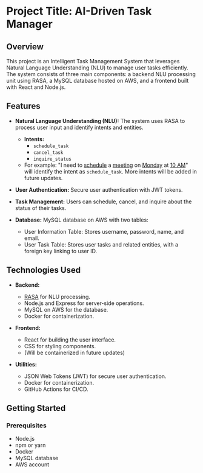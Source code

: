 # Project Title: AI-Driven Task Manager

## Overview

This project is an Intelligent Task Management System that leverages Natural Language Understanding (NLU) to manage user tasks efficiently. The system consists of three main components: a backend NLU processing unit using RASA, a MySQL database hosted on AWS, and a frontend built with React and Node.js.

## Features

- **Natural Language Understanding (NLU):** The system uses RASA to process user input and identify intents and entities.

  - **Intents:**
    - `schedule_task`
    - `cancel_task`
    - `inquire_status`
  - For example: "I need to [schedule](intent) a [meeting](task_name) on [Monday](date) at [10 AM](time)" will identify the intent as `schedule_task`.
    More intents will be added in future updates.

- **User Authentication:** Secure user authentication with JWT tokens.
- **Task Management:** Users can schedule, cancel, and inquire about the status of their tasks.
- **Database:** MySQL database on AWS with two tables:
  - User Information Table: Stores username, password, name, and email.
  - User Task Table: Stores user tasks and related entities, with a foreign key linking to user ID.

## Technologies Used

- **Backend:**

  - [RASA](https://rasa.com/docs/) for NLU processing.
  - Node.js and Express for server-side operations.
  - MySQL on AWS for the database.
  - Docker for containerization.

- **Frontend:**

  - React for building the user interface.
  - CSS for styling components.
  - (Will be containerized in future updates)

- **Utilities:**
  - JSON Web Tokens (JWT) for secure user authentication.
  - Docker for containerization.
  - GitHub Actions for CI/CD.

## Getting Started

### Prerequisites

- Node.js
- npm or yarn
- Docker
- MySQL database
- AWS account
